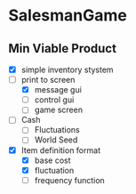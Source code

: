 # SalesmanGame

## Min Viable Product
- [x] simple inventory stystem
- [ ] print to screen
  - [x] message gui
  - [ ] control gui
  - [ ] game screen
- [ ] Cash
  - [ ] Fluctuations
  - [ ] World Seed
- [x] Item definition format
  - [x] base cost
  - [x] fluctuation
  - [ ] frequency function
